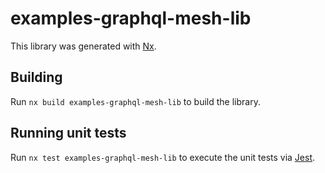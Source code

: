 # examples-graphql-mesh-lib

This library was generated with [Nx](https://nx.dev).

## Building

Run `nx build examples-graphql-mesh-lib` to build the library.

## Running unit tests

Run `nx test examples-graphql-mesh-lib` to execute the unit tests via [Jest](https://jestjs.io).
